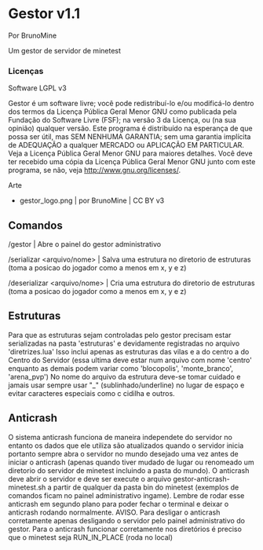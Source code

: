 Gestor v1.1
===========

Por BrunoMine

Um gestor de servidor de minetest

### Licenças 

Software LGPL v3

Gestor é um software livre; você pode redistribuí-lo e/ou 
modificá-lo dentro dos termos da Licença Pública Geral Menor GNU 
como publicada pela Fundação do Software Livre (FSF); na versão 3 
da Licença, ou (na sua opinião) qualquer versão.
Este programa é distribuído na esperança de que possa ser útil, 
mas SEM NENHUMA GARANTIA; sem uma garantia implícita de ADEQUAÇÃO
a qualquer MERCADO ou APLICAÇÃO EM PARTICULAR. Veja a
Licença Pública Geral Menor GNU para maiores detalhes.
Você deve ter recebido uma cópia da Licença Pública 
Geral Menor GNU junto com este programa, 
se não, veja <http://www.gnu.org/licenses/>.

Arte

- gestor_logo.png | por BrunoMine | CC BY v3

## Comandos

/gestor | Abre o painel do gestor administrativo

/serializar <arquivo/nome> <largura> <altura> | Salva uma estrutura no diretorio de estruturas 
(toma a posicao do jogador como a menos em x, y e z)

/deserializar <arquivo/nome> <largura> <altura> | Cria uma estrutura do diretorio de estruturas
(toma a posicao do jogador como a menos em x, y e z)

## Estruturas

Para que as estruturas sejam controladas pelo gestor
precisam estar serializadas na pasta 'estruturas' 
e devidamente registradas no arquivo 'diretrizes.lua'
Isso inclui apenas as estruturas das vilas e a do 
centro a do Centro do Servidor (essa ultima deve estar
num arquivo com nome 'centro' enquanto as demais podem
variar como 'blocopolis', 'monte_branco', 'arena_pvp')
No nome do arquivo da estrutura deve-se tomar cuidado e 
jamais usar sempre usar "_" (sublinhado/underline) no
lugar de espaço e evitar caracteres especiais como
c cidilha e outros.

## Anticrash

O sistema anticrash funciona de maneira independete 
do servidor no entanto os dados que ele utiliza são 
atualizados quando o servidor inicia portanto sempre 
abra o servidor no mundo desejado uma vez antes de 
iniciar o anticrash (apenas quando tiver mudado de 
lugar ou renomeado um diretorio do servidor de 
minetest incluindo a pasta do mundo). O anticrash deve 
abrir o servidor e deve ser execute o arquivo 
gestor-anticrash-minetest.sh a partir de qualquer da 
pasta bin do minetest (exemplos de comandos ficam no 
painel administrativo ingame).
Lembre de rodar esse anticrash em segundo plano para 
poder fechar o terminal e deixar o anticrash rodando 
normalmente.
AVISO. Para desligar o anticrash corretamente apenas
desligando o servidor pelo painel administrativo do 
gestor.
Para o anticrash funcionar corretamente nos 
diretórios é preciso que o minetest seja RUN_IN_PLACE 
(roda no local)
